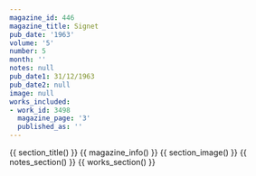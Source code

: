```yaml
---
magazine_id: 446
magazine_title: Signet
pub_date: '1963'
volume: '5'
number: 5
month: ''
notes: null
pub_date1: 31/12/1963
pub_date2: null
image: null
works_included:
- work_id: 3498
  magazine_page: '3'
  published_as: ''
---
```


{{ section_title() }}
{{ magazine_info() }}
{{ section_image() }}
{{ notes_section() }}
{{ works_section() }}
